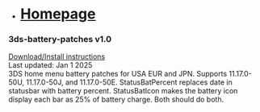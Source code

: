- # [Homepage](https://trademarked69.github.io/)  

### 3ds-battery-patches v1.0  
[Download/Install instructions](https://github.com/Trademarked69/3ds-battery-patches/releases/tag/v1.0)  
Last updated: Jan 1 2025  
3DS home menu battery patches for USA EUR and JPN. Supports 11.17.0-50U, 11.17.0-50J, and 11.17.0-50E. StatusBatPercent replaces date in statusbar with battery percent. StatusBatIcon makes the battery icon display each bar as 25% of battery charge. Both should do both.  
